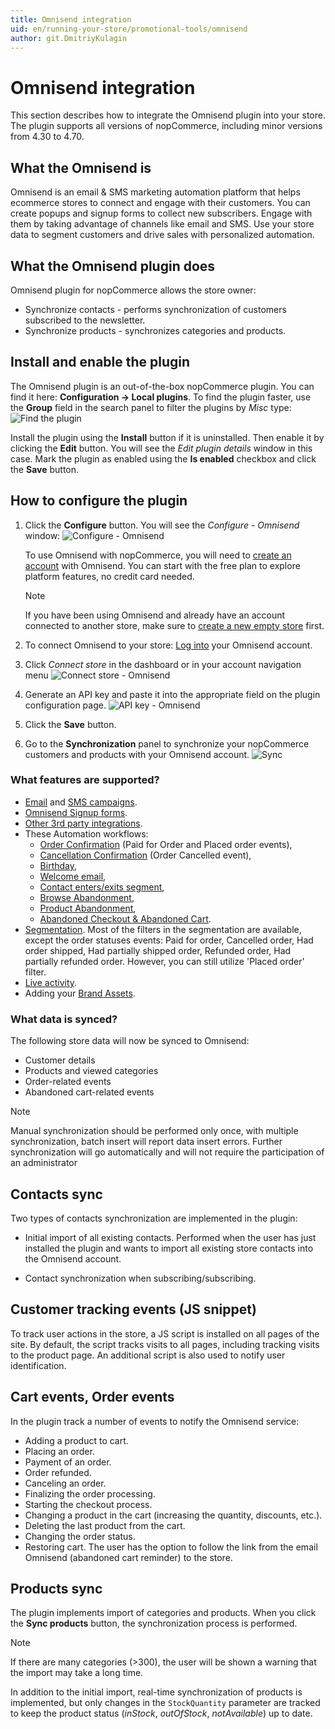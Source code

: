 ```yaml
---
title: Omnisend integration
uid: en/running-your-store/promotional-tools/omnisend
author: git.DmitriyKulagin
---
```


# Omnisend integration

This section describes how to integrate the Omnisend plugin into your store. The plugin supports all versions of nopCommerce, including minor versions from 4.30 to 4.70.

## What the Omnisend is

Omnisend is an email & SMS marketing automation platform that helps ecommerce stores to connect and engage with their customers. You can create popups and signup forms to collect new subscribers. Engage with them by taking advantage of channels like email and SMS. Use your store data to segment customers and drive sales with personalized automation.

## What the Omnisend plugin does

Omnisend plugin for nopCommerce allows the store owner:

* Synchronize contacts - performs synchronization of customers subscribed to the newsletter.
* Synchronize products - synchronizes categories and products.

## Install and enable the plugin

The Omnisend plugin is an out-of-the-box nopCommerce plugin. You can find it here: **Configuration → Local plugins**. To find the plugin faster, use the **Group** field in the search panel to filter the plugins by *Misc* type:
![Find the plugin](_static/omnisend/plugin-list.jpg)

Install the plugin using the **Install** button if it is uninstalled. Then enable it by clicking the **Edit** button. You will see the *Edit plugin details* window in this case. Mark the plugin as enabled using the **Is enabled** checkbox and click the **Save** button.

## How to configure the plugin

1. Click the **Configure** button. You will see the *Configure - Omnisend* window:
![Configure - Omnisend](_static/omnisend/configure-window.jpg)

   To use Omnisend with nopCommerce, you will need to [create an account](https://your.omnisend.com/g1K9y2) with Omnisend. You can start with the free plan to explore platform features, no credit card needed.

   > [!NOTE]
   > If you have been using Omnisend and already have an account connected to another store, make sure to [create a new empty store](https://support.omnisend.com/en/articles/3022953-managing-multiple-stores?irclickid=VWt1B4VIXxyPTkbVXw2OtWsaUkHVGdTU12dV0g0&irpartnerid=5274744&irprogramid=21260&irgwc=1#register-a-new-store-under-the-owners-account) first.

1. To connect Omnisend to your store: [Log into](https://app.omnisend.com/login?irclickid=VWt1B4VIXxyPTkbVXw2OtWsaUkHVGf2o12dV0g0&irpartnerid=5274744&irprogramid=21260&irgwc=1) your Omnisend account.

1. Click *Connect store* in the dashboard or in your account navigation menu
![Connect store - Omnisend](_static/omnisend/connect-store.jpg)

1. Generate an API key and paste it into the appropriate field on the plugin configuration page.
![API key - Omnisend](_static/omnisend/store-api-key.jpg)

1. Click the **Save** button.

1. Go to the **Synchronization** panel to synchronize your nopCommerce customers and products with your Omnisend account.
![Sync](_static/omnisend/sync.jpg)

### What features are supported?

* [Email](https://support.omnisend.com/en/articles/6070131-building-an-email-campaign?irclickid=VWt1B4VIXxyPTkbVXw2OtWsaUkHVGqRM12dV0g0&irpartnerid=5274744&irprogramid=21260&irgwc=1) and [SMS campaigns](https://support.omnisend.com/en/articles/1918472-sms-in-campaigns?irclickid=VWt1B4VIXxyPTkbVXw2OtWsaUkHVGqQs12dV0g0&irpartnerid=5274744&irprogramid=21260&irgwc=1).
* [Omnisend Signup forms](https://support.omnisend.com/en/articles/1061792-types-of-signup-forms?irclickid=VWt1B4VIXxyPTkbVXw2OtWsaUkHVJfyY12dV0g0&irpartnerid=5274744&irprogramid=21260&irgwc=1).
* [Other 3rd party integrations](https://support.omnisend.com/en/collections/35918-integrations-with-3rd-party-apps?irclickid=VWt1B4VIXxyPTkbVXw2OtWsaUkHVGM2w12dV0g0&irpartnerid=5274744&irprogramid=21260&irgwc=1).
* These Automation workflows:
  * [Order Confirmation](https://support.omnisend.com/en/articles/1421803-order-confirmation-automation?irclickid=VWt1B4VIXxyPTkbVXw2OtWsaUkHVGMw012dV0g0&irpartnerid=5274744&irprogramid=21260&irgwc=1) (Paid for Order and Placed order events),
  * [Cancellation Confirmation](https://support.omnisend.com/en/articles/1649441-cancellation-confirmation-automation?irclickid=VWt1B4VIXxyPTkbVXw2OtWsaUkHVGMyw12dV0g0&irpartnerid=5274744&irprogramid=21260&irgwc=1) (Order Cancelled event),
  * [Birthday](https://support.omnisend.com/en/articles/1061790-birthday-email-automation?irclickid=VWt1B4VIXxyPTkbVXw2OtWsaUkHVGMRM12dV0g0&irpartnerid=5274744&irprogramid=21260&irgwc=1),
  * [Welcome email](https://support.omnisend.com/en/articles/1061818-welcome-email-automation?irclickid=VWt1B4VIXxyPTkbVXw2OtWsaUkHVGMTk12dV0g0&irpartnerid=5274744&irprogramid=21260&irgwc=1),
  * [Contact enters/exits segment](https://support.omnisend.com/en/articles/2398171-contact-enters-exits-a-segment-automation?irclickid=VWt1B4VIXxyPTkbVXw2OtWsaUkHVGMQI12dV0g0&irpartnerid=5274744&irprogramid=21260&irgwc=1),
  * [Browse Abandonment](https://support.omnisend.com/en/articles/1692754-browse-abandonment?irclickid=VWt1B4VIXxyPTkbVXw2OtWsaUkHVGMXU12dV0g0&irpartnerid=5274744&irprogramid=21260&irgwc=1),
  * [Product Abandonment](https://support.omnisend.com/en/articles/1690227-product-abandonment?irclickid=VWt1B4VIXxyPTkbVXw2OtWsaUkHVGMSM12dV0g0&irpartnerid=5274744&irprogramid=21260&irgwc=1),
  * [Abandoned Checkout & Abandoned Cart](https://support.omnisend.com/en/articles/6659889-abandoned-cart-and-abandoned-checkout?irclickid=VWt1B4VIXxyPTkbVXw2OtWsaUkHVGJx812dV0g0&irpartnerid=5274744&irprogramid=21260&irgwc=1).
* [Segmentation](https://support.omnisend.com/en/articles/5945163-using-omnisend-segmentation?irclickid=VWt1B4VIXxyPTkbVXw2OtWsaUkHVGJzE12dV0g0&irpartnerid=5274744&irprogramid=21260&irgwc=1). Most of the filters in the segmentation are available, except the order statuses events: Paid for order, Cancelled order, Had order shipped, Had partially shipped order, Refunded order, Had partially refunded order. However, you can still  utilize 'Placed order' filter.
* [Live activity](https://support.omnisend.com/en/articles/1689912-live-view-tracking-store-activity?irclickid=VWt1B4VIXxyPTkbVXw2OtWsaUkHVGJwY12dV0g0&irpartnerid=5274744&irprogramid=21260&irgwc=1).
* Adding your [Brand Assets](https://support.omnisend.com/en/articles/6099524-brand-assets-management?irclickid=VWt1B4VIXxyPTkbVXw2OtWsaUkHVGJ3w12dV0g0&irpartnerid=5274744&irprogramid=21260&irgwc=1).

### What data is synced?

The following store data will now be synced to Omnisend:

* Customer details
* Products and viewed categories
* Order-related events
* Abandoned cart-related events

> [!NOTE]
> Manual synchronization should be performed only once, with multiple synchronization, batch insert will report data insert errors. Further synchronization will go automatically and will not require the participation of an administrator

## Contacts sync

Two types of contacts synchronization are implemented in the plugin:

* Initial import of all existing contacts. Performed when the user has just installed the plugin and wants to import all existing store contacts into the Omnisend account.

* Contact synchronization when subscribing/subscribing.

## Customer tracking events (JS snippet)

To track user actions in the store, a JS script is installed on all pages of the site. By default, the script tracks visits to all pages, including tracking visits to the product page. An additional script is also used to notify user identification.

## Cart events, Order events

In the plugin track a number of events to notify the Omnisend service:

* Adding a product to cart.
* Placing an order.
* Payment of an order.
* Order refunded.
* Canceling an order.
* Finalizing the order processing.
* Starting the checkout process.
* Changing a product in the cart (increasing the quantity, discounts, etc.).
* Deleting the last product from the cart.
* Changing the order status.
* Restoring cart. The user has the option to follow the link from the email Omnisend (abandoned cart reminder) to the store.

## Products sync

The plugin implements import of categories and products.
When you click the **Sync products** button, the synchronization process is performed.

> [!NOTE]
> If there are many categories (>300), the user will be shown a warning that the import may take a long time.

In addition to the initial import, real-time synchronization of products is implemented, but only changes in the `StockQuantity` parameter are tracked to keep the product status (*inStock*, *outOfStock*, *notAvailable*) up to date.
